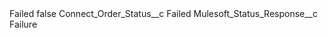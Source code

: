 <?xml version="1.0" encoding="UTF-8"?>
<CustomMetadata xmlns="http://soap.sforce.com/2006/04/metadata" xmlns:xsi="http://www.w3.org/2001/XMLSchema-instance" xmlns:xsd="http://www.w3.org/2001/XMLSchema">
    <label>Failed</label>
    <protected>false</protected>
    <values>
        <field>Connect_Order_Status__c</field>
        <value xsi:type="xsd:string">Failed</value>
    </values>
    <values>
        <field>Mulesoft_Status_Response__c</field>
        <value xsi:type="xsd:string">Failure</value>
    </values>
</CustomMetadata>
